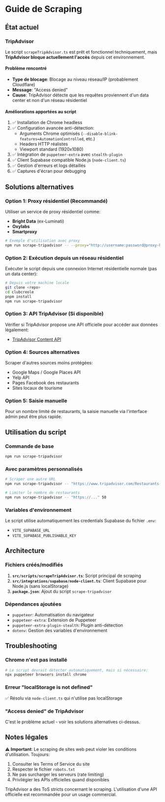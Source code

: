 # Guide de Scraping

## État actuel

### TripAdvisor
Le script `scrapeTripAdvisor.ts` est prêt et fonctionnel techniquement, mais **TripAdvisor bloque actuellement l'accès** depuis cet environnement.

#### Problème rencontré
- **Type de blocage**: Blocage au niveau réseau/IP (probablement Cloudflare)
- **Message**: "Access denied"
- **Cause**: TripAdvisor détecte que les requêtes proviennent d'un data center et non d'un réseau résidentiel

#### Améliorations apportées au script
1. ✅ Installation de Chrome headless
2. ✅ Configuration avancée anti-détection:
   - Arguments Chrome optimisés (`--disable-blink-features=AutomationControlled`, etc.)
   - Headers HTTP réalistes
   - Viewport standard (1920x1080)
3. ✅ Intégration de `puppeteer-extra` avec `stealth-plugin`
4. ✅ Client Supabase compatible Node.js (`node-client.ts`)
5. ✅ Gestion d'erreurs et logs détaillés
6. ✅ Captures d'écran pour debugging

## Solutions alternatives

### Option 1: Proxy résidentiel (Recommandé)
Utiliser un service de proxy résidentiel comme:
- **Bright Data** (ex-Luminati)
- **Oxylabs**
- **Smartproxy**

```bash
# Exemple d'utilisation avec proxy
npm run scrape-tripadvisor -- --proxy="http://username:password@proxy-host:port"
```

### Option 2: Exécution depuis un réseau résidentiel
Exécuter le script depuis une connexion Internet résidentielle normale (pas un data center):

```bash
# Depuis votre machine locale
git clone <repo>
cd clubcreole
pnpm install
npm run scrape-tripadvisor
```

### Option 3: API TripAdvisor (Si disponible)
Vérifier si TripAdvisor propose une API officielle pour accéder aux données légalement:
- [TripAdvisor Content API](https://www.tripadvisor.com/developers)

### Option 4: Sources alternatives
Scraper d'autres sources moins protégées:
- Google Maps / Google Places API
- Yelp API
- Pages Facebook des restaurants
- Sites locaux de tourisme

### Option 5: Saisie manuelle
Pour un nombre limité de restaurants, la saisie manuelle via l'interface admin peut être plus rapide.

## Utilisation du script

### Commande de base
```bash
npm run scrape-tripadvisor
```

### Avec paramètres personnalisés
```bash
# Scraper une autre URL
npm run scrape-tripadvisor -- "https://www.tripadvisor.com/Restaurants-g147313-Guadeloupe.html"

# Limiter le nombre de restaurants
npm run scrape-tripadvisor -- "https://..." 50
```

### Variables d'environnement
Le script utilise automatiquement les credentials Supabase du fichier `.env`:
- `VITE_SUPABASE_URL`
- `VITE_SUPABASE_PUBLISHABLE_KEY`

## Architecture

### Fichiers créés/modifiés
1. **`src/scripts/scrapeTripAdvisor.ts`**: Script principal de scraping
2. **`src/integrations/supabase/node-client.ts`**: Client Supabase pour Node.js (sans localStorage)
3. **`package.json`**: Ajout du script `scrape-tripadvisor`

### Dépendances ajoutées
- `puppeteer`: Automatisation du navigateur
- `puppeteer-extra`: Extension de Puppeteer
- `puppeteer-extra-plugin-stealth`: Plugin anti-détection
- `dotenv`: Gestion des variables d'environnement

## Troubleshooting

### Chrome n'est pas installé
```bash
# Le script devrait détecter automatiquement, mais si nécessaire:
npx puppeteer browsers install chrome
```

### Erreur "localStorage is not defined"
✅ Résolu via `node-client.ts` qui n'utilise pas localStorage

### "Access denied" de TripAdvisor
C'est le problème actuel - voir les solutions alternatives ci-dessus.

## Notes légales

⚠️ **Important**: Le scraping de sites web peut violer les conditions d'utilisation. Toujours:
1. Consulter les Terms of Service du site
2. Respecter le fichier `robots.txt`
3. Ne pas surcharger les serveurs (rate limiting)
4. Privilégier les APIs officielles quand disponibles

TripAdvisor a des ToS stricts concernant le scraping. L'utilisation d'une API officielle est recommandée pour un usage commercial.
